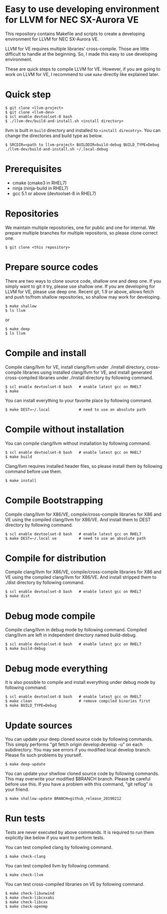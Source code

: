 Easy to use developing environment for LLVM for NEC SX-Aurora VE
================================================================

This repository contains Makefile and scripts to create a developing
environment for LLVM for NEC SX-Aurora VE.

LLVM for VE requires multiple libraries' cross-compile.  Those are little
difficult to handle at the beginning.  So, I made this easy to use developing
environment.

These are quick steps to compile LLVM for VE.  However, if you are going
to work on LLVM for VE, I recommend to use `make` directly like explained
later.

Quick step
=========================

    $ git clone <llvm-project>
    $ git clone <llvm-dev>
    $ scl enable devtoolset-8 bash
    $ ./llvm-dev/build-and-install.sh <install directory>

llvm is built in `build` directory and installed to `<install direcotry>`.
You can change the directories and build type as below.

    $ SRCDIR=<path to llvm-project> BUILDDIR=build-debug BUILD_TYPE=Debug ./llvm-dev/build-and-install.sh ~/.local-debug

Prerequisites
=============

  - cmake (cmake3 in RHEL7)
  - ninja (ninja-build in RHEL7)
  - gcc 5.1 or above (devtoolset-8 in RHEL7)

Repositories
============

We maintain multiple repositories, one for public and one for internal.
We prepare multiple branches for multiple repositoris, so please clone
correct one.

    $ git clone <this repository>

Prepare source codes
====================

There are two ways to clone source code, shallow one and deep one.  If
you simply want to git it try, please use shallow one.  If you are
developing for LLVM for VE, please use deep one.  Recent git, 1.9 or
above, allows fetch and push to/from shallow repositories, so shallow
may work for developing.

    $ make shallow
    $ ls llvm

or

    $ make deep
    $ ls llvm

Compile and install
===================

Compile clang/llvm for VE, install clang/llvm under ./install directory,
cross-compile libraries using installed clang/llvm for VE, and install
generated cross-compiled libraries under ./install directory by following
command.

    $ scl enable devtoolset-8 bash   # enable latest gcc on RHEL7
    $ make

You can install everything to your favorite place by following command.

    $ make DEST=~/.local             # need to use an absolute path

Compile without installation
============================

You can compile clang/llvm without installation by following command.

    $ scl enable devtoolset-8 bash   # enable latest gcc on RHEL7
    $ make build

Clang/llvm requires installed header files, so please install them
by following command before use them.

    $ make install

Compile Bootstrapping
=====================

Compile clang/llvm for X86/VE, compile/cross-compile libraries for X86 and VE
using the compiled clang/llvm for X86/VE.  And install them to DEST directory
by following command.

    $ scl enable devtoolset-8 bash   # enable latest gcc on RHEL7
    $ make DEST=~/.local ve          # need to use an absolute path

Compile for distribution
========================

Compile clang/llvm for X86/VE, compile/cross-compile libraries for X86 and VE
using the compiled clang/llvm for X86/VE.  And install stripped them to ./dist
directory by following command.

    $ scl enable devtoolset-8 bash   # enable latest gcc on RHEL7
    $ make dist

Debug mode compile
==================

Compile clang/llvm in debug mode by following command.  Compiled
clang/llvm are left in independent directory named build-debug.

    $ scl enable devtoolset-8 bash   # enable latest gcc on RHEL7
    $ make build-debug

Debug mode everything
=====================

It is also possible to compile and install everything under debug mode
by following command.

    $ scl enable devtoolset-8 bash   # enable latest gcc on RHEL7
    $ make clean                     # remove compiled binaries first
    $ make BUILD_TYPE=Debug

Update sources
==============

You can update your deep cloned source code by following commands.
This simply performs "git fetch origin develop:develop -u" on each
subdirectory.  You may see errors if you modified local develop
branch.  Please fix such problems by yourself.

    $ make deep-update

You can update your shwllow cloned source code by following commands.
This may overwrite your modified $BRANCH branch.  Please be careful
before use this.  If you have a problem with this command,
"git reflog" is your friend.

    $ make shallow-update BRANCH=github_release_20190212

Run tests
=========

Tests are never executed by above commands.  It is required to
run them explicitly like below if you want to perform tests.

You can test compiled clang by following command.

    $ make check-clang

You can test compiled llvm by following command.

    $ make check-llvm

You can test cross-compiled libraries on VE by following command.

    $ make check-libunwind
    $ make check-libcxxabi
    $ make check-libcxx
    $ make check-openmp

